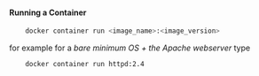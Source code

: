 #### Running a Container
```bash
    docker container run <image_name>:<image_version>
```
for example for a *bare minimum OS + the Apache webserver* type
```bash
    docker container run httpd:2.4
```
